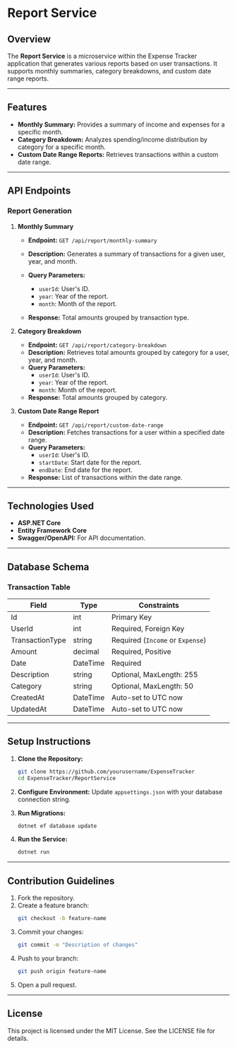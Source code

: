 
# Report Service

## Overview
The **Report Service** is a microservice within the Expense Tracker application that generates various reports based on user transactions. It supports monthly summaries, category breakdowns, and custom date range reports.

---

## Features
- **Monthly Summary:** Provides a summary of income and expenses for a specific month.
- **Category Breakdown:** Analyzes spending/income distribution by category for a specific month.
- **Custom Date Range Reports:** Retrieves transactions within a custom date range.

---

## API Endpoints

### Report Generation
1. **Monthly Summary**
   - **Endpoint:** `GET /api/report/monthly-summary`
   - **Description:** Generates a summary of transactions for a given user, year, and month.

   - **Query Parameters:**
     - `userId`: User's ID.
     - `year`: Year of the report.
     - `month`: Month of the report.
   - **Response:** Total amounts grouped by transaction type.

2. **Category Breakdown**
   - **Endpoint:** `GET /api/report/category-breakdown`
   - **Description:** Retrieves total amounts grouped by category for a user, year, and month.
   - **Query Parameters:**
     - `userId`: User's ID.
     - `year`: Year of the report.
     - `month`: Month of the report.
   - **Response:** Total amounts grouped by category.

3. **Custom Date Range Report**
   - **Endpoint:** `GET /api/report/custom-date-range`
   - **Description:** Fetches transactions for a user within a specified date range.
   - **Query Parameters:**
     - `userId`: User's ID.
     - `startDate`: Start date for the report.
     - `endDate`: End date for the report.
   - **Response:** List of transactions within the date range.

---

## Technologies Used
- **ASP.NET Core**
- **Entity Framework Core**
- **Swagger/OpenAPI:** For API documentation.

---

## Database Schema

### Transaction Table
| Field         | Type     | Constraints           |
|---------------|----------|-----------------------|
| Id            | int      | Primary Key           |
| UserId        | int      | Required, Foreign Key |
| TransactionType | string  | Required (`Income` or `Expense`) |
| Amount        | decimal  | Required, Positive    |
| Date          | DateTime | Required              |
| Description   | string   | Optional, MaxLength: 255 |
| Category      | string   | Optional, MaxLength: 50 |
| CreatedAt     | DateTime | Auto-set to UTC now   |
| UpdatedAt     | DateTime | Auto-set to UTC now   |

---

## Setup Instructions

1. **Clone the Repository:**
   ```bash
   git clone https://github.com/yourusername/ExpenseTracker
   cd ExpenseTracker/ReportService
   ```

2. **Configure Environment:**
   Update `appsettings.json` with your database connection string.

3. **Run Migrations:**
   ```bash
   dotnet ef database update
   ```

4. **Run the Service:**
   ```bash
   dotnet run
   ```

---

## Contribution Guidelines
1. Fork the repository.
2. Create a feature branch:
   ```bash
   git checkout -b feature-name
   ```
3. Commit your changes:
   ```bash
   git commit -m "Description of changes"
   ```
4. Push to your branch:
   ```bash
   git push origin feature-name
   ```
5. Open a pull request.

---

## License
This project is licensed under the MIT License. See the LICENSE file for details.
